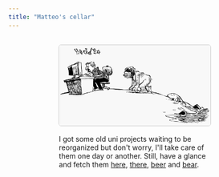 ```yaml
---
title: "Matteo's cellar"
---
```





<p align="center" style="margin-top:30px">
  <img width="60%" style="border:1px solid #CCCCCC; border-radius:5px" src="assets/evolution.png"/>
</p>

<div class="boxed"; style="margin-top:5px; margin-left:20%; margin-right:20%">
I got some old uni projects waiting to be reorganized but don't worry, I'll take care of them one day or another. Still, have a glance and fetch them <a href="https://github.com/MatteoGiorgi/interprete_funzionale">here</a>, <a href="https://github.com/MatteoGiorgi/graph">there</a>, <a href="https://github.com/MatteoGiorgi/membox">beer</a> and <a href="https://github.com/MatteoGiorgi/sparse">bear</a>.
</div>
